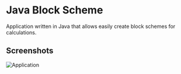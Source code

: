 # Java Block Scheme
Application written in Java that allows easily create block schemes for calculations.

## Screenshots
![Application](../assets/screenshots/screenshot_1.png)
